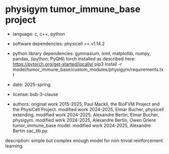 # physigym tumor_immune_base project

+ language: c, c++, python

+ software dependencies: physicell >= v1.14.2

+ python library dependencies:
    gymnasium, lxml, matplotlib, numpy, pandas, (ipython, PyQt6)
    torch installed as described here: https://pytorch.org/get-started/locally/
    pip3 install -r model/tumor_immune_base/custom_modules/physigym/requirements.txt

+ date: 2025-spring

+ license: bsb-3-clause

+ authors:
    original work 2015-2025, Paul Mackli, the BioFVM Project and the PhysiCell Project.
    modified work 2024-2025, Elmar Bucher, physicell extending.
    modified work 2024-2025, Alexandre Bertin, Elmar Bucher, physigym.
    modified work 2024-2025, Alexandre Bertin, Owen Griere tumor_immune_base model.
    modified work 2024-2025, Alexandre Bertin sac_tib.py.

description:
    simple but complex enough model for non-trivial reinforcement learning.
